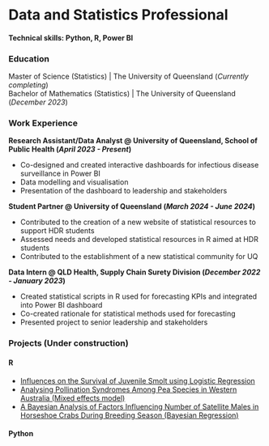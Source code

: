 # Data and Statistics Professional

#### Technical skills: Python, R, Power BI

### Education  
Master of Science (Statistics) | The University of Queensland (_Currently completing_)  
Bachelor of Mathematics (Statistics) | The University of Queensland (_December 2023_)

  
### Work Experience  
**Research Assistant/Data Analyst @ University of Queensland, School of Public Health (_April 2023 - Present_)**
- Co-designed and created interactive dashboards for infectious disease surveillance in Power BI
- Data modelling and visualisation
- Presentation of the dashboard to leadership and stakeholders

**Student Partner @ University of Queensland (_March 2024 - June 2024_)**
- Contributed to the creation of a new website of statistical resources to support HDR
students
- Assessed needs and developed statistical resources in R aimed at HDR students
- Contributed to the establishment of a new statistical community for UQ

**Data Intern @ QLD Health, Supply Chain Surety Division (_December 2022 - January 2023_)**
- Created statistical scripts in R used for forecasting KPIs and integrated into Power BI dashboard
- Co-created rationale for statistical methods used for forecasting
- Presented project to senior leadership and stakeholders



### Projects (Under construction)
#### R  
- [Influences on the Survival of Juvenile Smolt using Logistic Regression](/assets/logistic_regression.pdf)   
- [Analysing Pollination Syndromes Among Pea Species in Western Australia (Mixed effects model)](/assets/Assignment_3.pdf)   
- [A Bayesian Analysis of Factors Influencing Number of Satellite Males in Horseshoe Crabs During Breeding Season (Bayesian Regression)](/assets/Assignment_4.pdf)   

#### Python  

  
